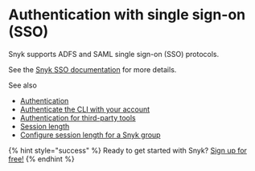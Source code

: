 # Authentication with single sign-on \(SSO\)

Snyk supports ADFS and SAML single sign-on \(SSO\) protocols.

See the [Snyk SSO documentation](user-and-group-management/setting-up-sso-for-authentication/) for more details.

See also

* [Authentication](https://support.snyk.io/hc/articles/360004008218#UUID-dc492e8e-afe3-4db1-4ce1-bf9897345540)
* [Authenticate the CLI with your account](https://support.snyk.io/hc/articles/360004008258#UUID-4f46843c-174d-f448-cadf-893cfd7dd858)
* [Authentication for third-party tools](https://support.snyk.io/hc/articles/360004037537#UUID-0946ea4d-0119-1370-efa5-125cfbc11bda)
* [Session length](https://support.snyk.io/hc/articles/360004008358#UUID-9b188358-274d-696d-528a-0224ad9355fd)
* [Configure session length for a Snyk group](https://support.snyk.io/hc/articles/360004008358#UUID-691ff365-30db-6c79-49f2-3280b51d6cb0)

{% hint style="success" %}
Ready to get started with Snyk? [Sign up for free!](https://snyk.io/login?cta=sign-up&loc=footer&page=support_docs_page)
{% endhint %}

